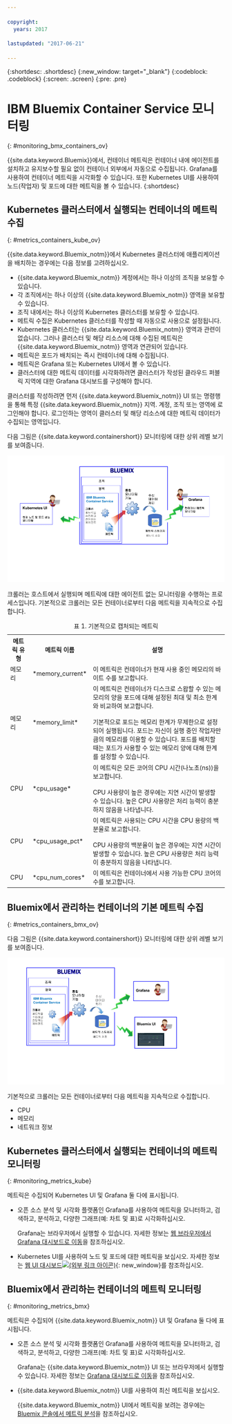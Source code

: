 ```yaml
---

copyright:
  years: 2017

lastupdated: "2017-06-21"

---
```



{:shortdesc: .shortdesc}
{:new_window: target="_blank"}
{:codeblock: .codeblock}
{:screen: .screen}
{:pre: .pre}


# IBM Bluemix Container Service 모니터링
{: #monitoring_bmx_containers_ov}

{{site.data.keyword.Bluemix}}에서, 컨테이너 메트릭은 컨테이너 내에 에이전트를 설치하고 유지보수할 필요 없이 컨테이너 외부에서 자동으로 수집됩니다. Grafana를 사용하여 컨테이너 메트릭을 시각화할 수 있습니다. 또한 Kubernetes UI를 사용하여 노드(작업자) 및 포드에 대한 메트릭을 볼 수 있습니다.
{:shortdesc}

## Kubernetes 클러스터에서 실행되는 컨테이너의 메트릭 수집
{: #metrics_containers_kube_ov}

{{site.data.keyword.Bluemix_notm}}에서 Kubernetes 클러스터에 애플리케이션을 배치하는 경우에는 다음 정보를 고려하십시오. 

* {{site.data.keyword.Bluemix_notm}} 계정에서는 하나 이상의 조직을 보유할 수 있습니다. 
* 각 조직에서는 하나 이상의 {{site.data.keyword.Bluemix_notm}} 영역을 보유할 수 있습니다. 
* 조직 내에서는 하나 이상의 Kubernetes 클러스터를 보유할 수 있습니다. 
* 메트릭 수집은 Kubernetes 클러스터를 작성할 때 자동으로 사용으로 설정됩니다. 
* Kubernetes 클러스터는 {{site.data.keyword.Bluemix_notm}} 영역과 관련이 없습니다. 그러나 클러스터 및 해당 리소스에 대해 수집된 메트릭은 {{site.data.keyword.Bluemix_notm}} 영역과 연관되어 있습니다. 
* 메트릭은 포드가 배치되는 즉시 컨테이너에 대해 수집됩니다. 
* 메트릭은 Grafana 또는 Kubernetes UI에서 볼 수 있습니다. 
* 클러스터에 대한 메트릭 데이터를 시각화하려면 클러스터가 작성된 클라우드 퍼블릭 지역에 대한 Grafana 대시보드를 구성해야 합니다. 

클러스터를 작성하려면 먼저 {{site.data.keyword.Bluemix_notm}} UI 또는 명령행을 통해 특정 {{site.data.keyword.Bluemix_notm}} 지역. 계정, 조직 또는 영역에 로그인해야 합니다. 로그인하는 영역이 클러스터 및 해당 리소스에 대한 메트릭 데이터가 수집되는 영역입니다. 

다음 그림은 {{site.data.keyword.containershort}} 모니터링에 대한 상위 레벨 보기를 보여줍니다. 

![Kubernetes 클러스터에 배치된 컨테이너에 대한 상위 레벨 컴포넌트 개요](images/monitoring_kube.gif "Kubernetes 클러스터에 배치된 컨테이너에 대한 상위 레벨 컴포넌트 개요")

크롤러는 호스트에서 실행되며 메트릭에 대한 에이전트 없는 모니터링을 수행하는 프로세스입니다. 기본적으로 크롤러는 모든 컨테이너로부터 다음 메트릭을 지속적으로 수집합니다. 

<table>
  <caption>표 1. 기본적으로 캡처되는 메트릭</caption>
  <tr>
    <th>메트릭 유형</th>
    <th>메트릭 이름</th>
    <th>설명</th>
  </tr>
  <tr>
    <td>메모리</td>
    <td>*memory_current*</td>
    <td>이 메트릭은 컨테이너가 현재 사용 중인 메모리의 바이트 수를 보고합니다. </td>
  </tr>
  <tr>
    <td>메모리</td>
    <td>*memory_limit*</td>
    <td>이 메트릭은 컨테이너가 디스크로 스왑할 수 있는 메모리의 양을 포드에 대해 설정된 최대 및 최소 한계와 비교하여 보고합니다. <br> <br>기본적으로 포드는 메모리 한계가 무제한으로 설정되어 실행됩니다. 포드는 자신이 실행 중인 작업자만큼의 메모리를 이용할 수 있습니다. 포드를 배치할 때는 포드가 사용할 수 있는 메모리 양에 대해 한계를 설정할 수 있습니다. </td>
  </tr>
  <tr>
    <td>CPU</td>
    <td>*cpu_usage*</td>
    <td>이 메트릭은 모든 코어의 CPU 시간(나노초(ns))을 보고합니다. <br><br>CPU 사용량이 높은 경우에는 지연 시간이 발생할 수 있습니다. 높은 CPU 사용량은 처리 능력이 충분하지 않음을 나타냅니다. </td>
  </tr>
  <tr>
    <td>CPU</td>
    <td>*cpu_usage_pct*</td>
    <td>이 메트릭은 사용되는 CPU 시간을 CPU 용량의 백분율로 보고합니다. <br><br>CPU 사용량의 백분율이 높은 경우에는 지연 시간이 발생할 수 있습니다. 높은 CPU 사용량은 처리 능력이 충분하지 않음을 나타냅니다. </td>
  </tr>
  <tr>
    <td>CPU</td>
    <td>*cpu_num_cores*</td>
    <td>이 메트릭은 컨테이너에서 사용 가능한 CPU 코어의 수를 보고합니다. </td>
  </tr>
</table>


## Bluemix에서 관리하는 컨테이너의 기본 메트릭 수집
{: #metrics_containers_bmx_ov}

다음 그림은 {{site.data.keyword.containershort}} 모니터링에 대한 상위 레벨 보기를 보여줍니다. 

![{{site.data.keyword.Bluemix_notm}} 관리 클라우드 인프라에 배치된 컨테이너에 대한 상위 레벨 컴포넌트 개요](images/monitoring_bmx.gif "{{site.data.keyword.Bluemix_notm}} 관리 클라우드 인프라에 배치된 컨테이너에 대한 상위 레벨 컴포넌트 개요")

기본적으로 크롤러는 모든 컨테이너로부터 다음 메트릭을 지속적으로 수집합니다. 

* CPU
* 메모리
* 네트워크 정보


## Kubernetes 클러스터에서 실행되는 컨테이너의 메트릭 모니터링
{: #monitoring_metrics_kube}

메트릭은 수집되어 Kubernetes UI 및 Grafana 둘 다에 표시됩니다. 

* 오픈 소스 분석 및 시각화 플랫폼인 Grafana를 사용하여 메트릭을 모니터하고, 검색하고, 분석하고, 다양한 그래프(예: 차트 및 표)로 시각화하십시오. 
 
    Grafana는 브라우저에서 실행할 수 있습니다. 자세한 정보는 [웹 브라우저에서 Grafana 대시보드로 이동](/docs/services/cloud-monitoring/grafana/navigating_grafana.html#launch_grafana_from_browser)을 참조하십시오. 
    
* Kubernetes UI를 사용하여 노드 및 포드에 대한 메트릭을 보십시오. 자세한 정보는 [웹 UI 대시보드![(외부 링크 아이콘)](../../../icons/launch-glyph.svg "외부 링크 아이콘")](https://kubernetes.io/docs/tasks/access-application-cluster/web-ui-dashboard/){: new_window}를 참조하십시오. 


## Bluemix에서 관리하는 컨테이너의 메트릭 모니터링
{: #monitoring_metrics_bmx}

메트릭은 수집되어 {{site.data.keyword.Bluemix_notm}} UI 및 Grafana 둘 다에 표시됩니다. 

* 오픈 소스 분석 및 시각화 플랫폼인 Grafana를 사용하여 메트릭을 모니터하고, 검색하고, 분석하고, 다양한 그래프(예: 차트 및 표)로 시각화하십시오. 
 
    Grafana는 {{site.data.keyword.Bluemix_notm}} UI 또는 브라우저에서 실행할 수 있습니다. 자세한 정보는 [Grafana 대시보드로 이동](/docs/services/cloud-monitoring/grafana/navigating_grafana.html#navigating_grafana)을 참조하십시오. 
    

* {{site.data.keyword.Bluemix_notm}} UI를 사용하여 최신 메트릭을 보십시오. 

    {{site.data.keyword.Bluemix_notm}} UI에서 메트릭을 보려는 경우에는 [Bluemix 콘솔에서 메트릭 분석](/docs/services/cloud-monitoring/containers/analyzing_metrics_bmx_ui.html#analyzing_metrics_bmx_ui)을 참조하십시오. 



    

